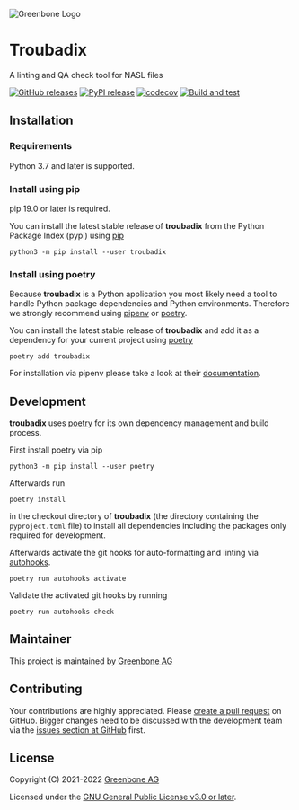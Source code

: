 ![Greenbone Logo](https://www.greenbone.net/wp-content/uploads/gb_new-logo_horizontal_rgb_small.png)

# Troubadix
A linting and QA check tool for NASL files

[![GitHub releases](https://img.shields.io/github/release/greenbone/troubadix.svg)](https://github.com/greenbone/troubadix/releases)
[![PyPI release](https://img.shields.io/pypi/v/troubadix.svg)](https://pypi.org/project/troubadix/)
[![codecov](https://codecov.io/gh/greenbone/troubadix/branch/main/graph/badge.svg?token=FFMmVmAmtb)](https://codecov.io/gh/greenbone/troubadix)
[![Build and test](https://github.com/greenbone/troubadix/actions/workflows/ci-python.yml/badge.svg)](https://github.com/greenbone/troubadix/actions/workflows/ci-python.yml)


## Installation

### Requirements

Python 3.7 and later is supported.

### Install using pip

pip 19.0 or later is required.

You can install the latest stable release of **troubadix** from the Python
Package Index (pypi) using [pip]

    python3 -m pip install --user troubadix

### Install using poetry

Because **troubadix** is a Python application you most likely need a tool to
handle Python package dependencies and Python environments. Therefore we
strongly recommend using [pipenv] or [poetry].

You can install the latest stable release of **troubadix** and add it as
a dependency for your current project using [poetry]

    poetry add troubadix

For installation via pipenv please take a look at their [documentation][pipenv].

## Development

**troubadix** uses [poetry] for its own dependency management and build
process.

First install poetry via pip

    python3 -m pip install --user poetry

Afterwards run

    poetry install

in the checkout directory of **troubadix** (the directory containing the
`pyproject.toml` file) to install all dependencies including the packages only
required for development.

Afterwards activate the git hooks for auto-formatting and linting via
[autohooks].

    poetry run autohooks activate

Validate the activated git hooks by running

    poetry run autohooks check

## Maintainer

This project is maintained by [Greenbone AG][Greenbone Networks]

## Contributing

Your contributions are highly appreciated. Please
[create a pull request](https://github.com/greenbone/troubadix/pulls)
on GitHub. Bigger changes need to be discussed with the development team via the
[issues section at GitHub](https://github.com/greenbone/troubadix/issues)
first.

## License

Copyright (C) 2021-2022 [Greenbone AG][Greenbone Networks]

Licensed under the [GNU General Public License v3.0 or later](LICENSE).

[Greenbone Networks]: https://www.greenbone.net/
[poetry]: https://python-poetry.org/
[pip]: https://pip.pypa.io/
[pipenv]: https://pipenv.pypa.io/
[autohooks]: https://github.com/greenbone/autohooks
